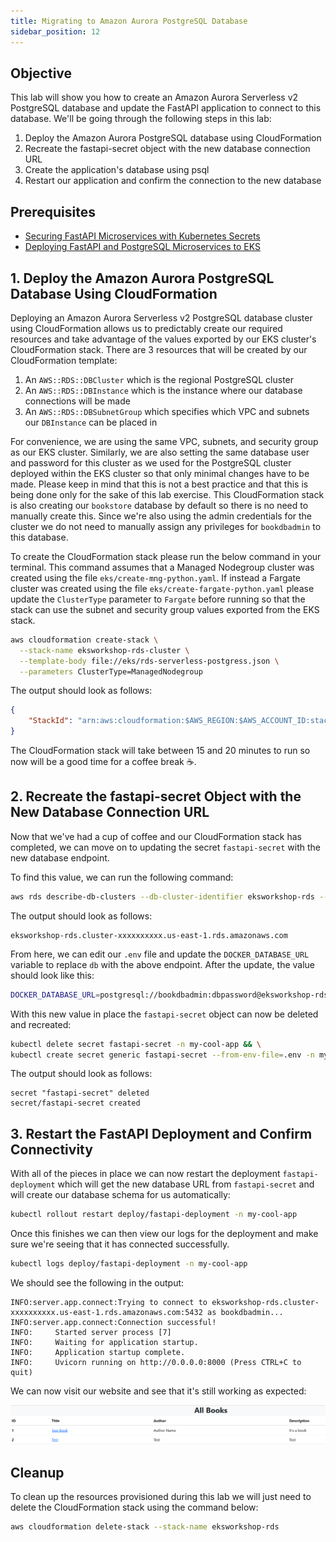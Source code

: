 ```yaml
---
title: Migrating to Amazon Aurora PostgreSQL Database
sidebar_position: 12
---
```


## Objective

This lab will show you how to create an Amazon Aurora Serverless v2 PostgreSQL database and update the FastAPI application to connect to this database. We'll be going through the following steps in this lab:

1. Deploy the Amazon Aurora PostgreSQL database using CloudFormation
2. Recreate the fastapi-secret object with the new database connection URL
3. Create the application's database using psql
4. Restart our application and confirm the connection to the new database

## Prerequisites

* [Securing FastAPI Microservices with Kubernetes Secrets](../python/deploy-secrets.md)
* [Deploying FastAPI and PostgreSQL Microservices to EKS](../python/deploy-app.md)

## 1. Deploy the Amazon Aurora PostgreSQL Database Using CloudFormation

Deploying an Amazon Aurora Serverless v2 PostgreSQL database cluster using CloudFormation allows us to predictably create our required resources and take advantage of the values exported by our EKS cluster's CloudFormation stack. There are 3 resources that will be created by our CloudFormation template:

1. An `AWS::RDS::DBCluster` which is the regional PostgreSQL cluster
2. An `AWS::RDS::DBInstance` which is the instance where our database connections will be made
3. An `AWS::RDS::DBSubnetGroup` which specifies which VPC and subnets our `DBInstance` can be placed in

For convenience, we are using the same VPC, subnets, and security group as our EKS cluster. Similarly, we are also setting the same database user and password for this cluster as we used for the PostgreSQL cluster deployed within the EKS cluster so that only minimal changes have to be made. Please keep in mind that this is not a best practice and that this is being done only for the sake of this lab exercise. This CloudFormation stack is also creating our `bookstore` database by default so there is no need to manually create this. Since we're also using the admin credentials for the cluster we do not need to manually assign any privileges for `bookdbadmin` to this database.

To create the CloudFormation stack please run the below command in your terminal. This command assumes that a Managed Nodegroup cluster was created using the file `eks/create-mng-python.yaml`. If instead a Fargate cluster was created using the file `eks/create-fargate-python.yaml` please update the `ClusterType` parameter to `Fargate` before running so that the stack can use the subnet and security group values exported from the EKS stack.

```bash
aws cloudformation create-stack \
  --stack-name eksworkshop-rds-cluster \
  --template-body file://eks/rds-serverless-postgress.json \
  --parameters ClusterType=ManagedNodegroup
```

The output should look as follows:

```json
{
    "StackId": "arn:aws:cloudformation:$AWS_REGION:$AWS_ACCOUNT_ID:stack/eksworkshop-rds-cluster/9aa714d0-7e3d-11ee-91c8-0aa42affc2ab"
}
```

The CloudFormation stack will take between 15 and 20 minutes to run so now will be a good time for a coffee break ☕.

## 2. Recreate the fastapi-secret Object with the New Database Connection URL

Now that we've had a cup of coffee and our CloudFormation stack has completed, we can move on to updating the secret `fastapi-secret` with the new database endpoint.

To find this value, we can run the following command:

```bash
aws rds describe-db-clusters --db-cluster-identifier eksworkshop-rds --query 'DBClusters[0].Endpoint' --output text
```

The output should look as follows:

```
eksworkshop-rds.cluster-xxxxxxxxxx.us-east-1.rds.amazonaws.com
```

From here, we can edit our `.env` file and update the `DOCKER_DATABASE_URL` variable to replace `db` with the above endpoint. After the update, the value should look like this:

```bash
DOCKER_DATABASE_URL=postgresql://bookdbadmin:dbpassword@eksworkshop-rds.cluster-xxxxxxxxxx.us-east-1.rds.amazonaws.com:5432/bookstore
```

With this new value in place the `fastapi-secret` object can now be deleted and recreated:

```bash
kubectl delete secret fastapi-secret -n my-cool-app && \
kubectl create secret generic fastapi-secret --from-env-file=.env -n my-cool-app
```

The output should look as follows:

```
secret "fastapi-secret" deleted
secret/fastapi-secret created
```

## 3. Restart the FastAPI Deployment and Confirm Connectivity

With all of the pieces in place we can now restart the deployment `fastapi-deployment` which will get the new database URL from `fastapi-secret` and will create our database schema for us automatically:

```bash
kubectl rollout restart deploy/fastapi-deployment -n my-cool-app
```

Once this finishes we can then view our logs for the deployment and make sure we're seeing that it has connected successfully.

```bash
kubectl logs deploy/fastapi-deployment -n my-cool-app
```

We should see the following in the output:

```log
INFO:server.app.connect:Trying to connect to eksworkshop-rds.cluster-xxxxxxxxxx.us-east-1.rds.amazonaws.com:5432 as bookdbadmin...
INFO:server.app.connect:Connection successful!
INFO:     Started server process [7]
INFO:     Waiting for application startup.
INFO:     Application startup complete.
INFO:     Uvicorn running on http://0.0.0.0:8000 (Press CTRL+C to quit)
```

We can now visit our website and see that it's still working as expected:

![Screenshot of the FastAPI website showing that books have been created successfully](aws-rds-books.png)

## Cleanup

To clean up the resources provisioned during this lab we will just need to delete the CloudFormation stack using the command below:

```bash
aws cloudformation delete-stack --stack-name eksworkshop-rds
```